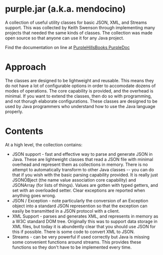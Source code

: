 # purple.jar (a.k.a. mendocino)

A collection of useful utility classes for basic JSON, XML, and Streams support.  This was collected by Keith Swenson through implementing many projects that needed the same kinds of classes.  The collection was made open source so that anyone can use it for any Java project.

Find the documentation on line at [PurpleHillsBooks PurpleDoc](http://purplehillsbooks.com/purpleDoc/)

# Approach

The classes are designed to be lightweight and reusable.  This means they do not have a lot of configurable options in order to accomodate dozens of modes of operations. The core capability is provided, and the overhead is minimal.  If you want to extend the classes, then do so with programming, and not thorugh elaborate configurations.  These classes are designed to be used by Java programmers who understand how to use the Java language properly.

# Contents

At a high level, the collection contains:

* JSON support - fast and effective way to parse and generate JSON in Java.  These are lightweight classes that read a JSON file with minimal overhead and represent them as collections in memory.  There is no attempt to automatically transform to other Java classes -- you can do that if you wish with the basic parsing capability provided.  It is really just JSONOBject (the name value association core capability) and JSONArray (for lists of things).  Values are gotten with typed getters, and set with an overloaded setter.  Clear exceptions are reported when anything goes wrong.
* JSON / Exception - note particularly the conversion of an Exception object into a standard JSON represention so that the exception can easily be transmitted in a JSON protocol with a client.
* XML Support - parses and generates XML, and represents in memory as a W3C standard DOM tree.  Originally this was to support data storage in XML files, but today it is abundently clear that you should use JSON for this if possible.  There is some code to convert XML to JSON.
* Streams - can be very powerful if used correctly but Java is missing some convenient functions around streams.  This provides these functions so they don't have to be implemented every time.
